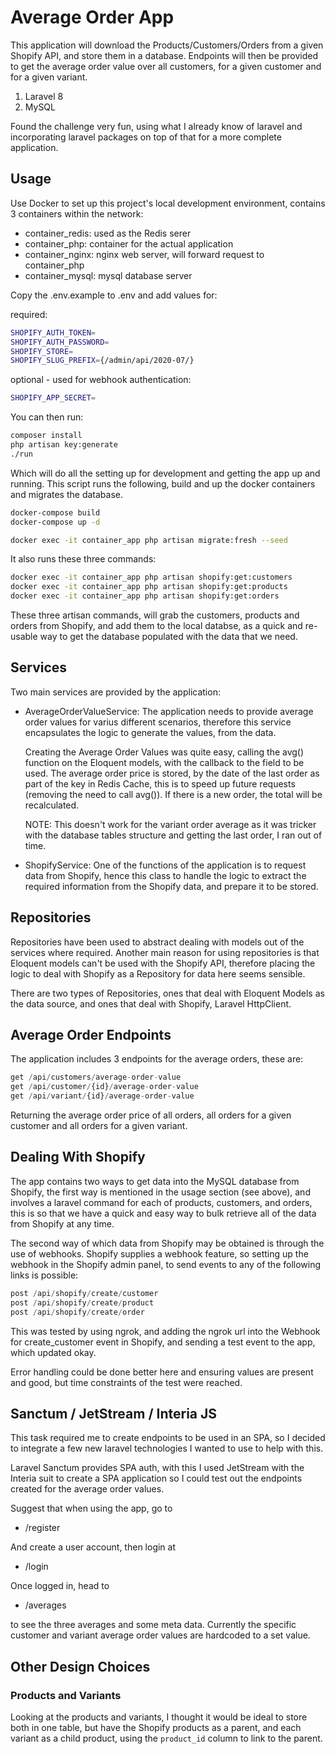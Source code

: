 # Average Order App

This application will download the Products/Customers/Orders from a given
Shopify API, and store them in a database. Endpoints will then be provided
to get the average order value over all customers, for a given customer and for
a given variant.

1. Laravel 8
2. MySQL

Found the challenge very fun, using what I already know of laravel and 
incorporating laravel packages on top of that for a more complete application.

## Usage

Use Docker to set up this project's local development environment, contains 3
containers within the network:

 - container_redis: used as the Redis serer
 - container_php: container for the actual application
 - container_nginx: nginx web server, will forward request to container_php
 - container_mysql: mysql database server
 
Copy the .env.example to .env and add values for:

required:

```sh
SHOPIFY_AUTH_TOKEN=
SHOPIFY_AUTH_PASSWORD=
SHOPIFY_STORE=
SHOPIFY_SLUG_PREFIX={/admin/api/2020-07/}
```

optional - used for webhook authentication:

```sh
SHOPIFY_APP_SECRET=
```

You can then run:

```sh
composer install
php artisan key:generate
./run
```

Which will do all the setting up for development and getting the app up and 
running. This script runs the following, build and up the docker containers and
migrates the database.

```sh
docker-compose build
docker-compose up -d

docker exec -it container_app php artisan migrate:fresh --seed
```

It also runs these three commands:

```sh
docker exec -it container_app php artisan shopify:get:customers
docker exec -it container_app php artisan shopify:get:products
docker exec -it container_app php artisan shopify:get:orders
```

These three artisan commands, will grab the customers, products and orders from
Shopify, and add them to the local databse, as a quick and re-usable way to get 
the database populated with the data that we need.

## Services

Two main services are provided by the application:

- AverageOrderValueService:
  The application needs to provide average order values for varius different
  scenarios, therefore this service encapsulates the logic to generate the 
  values, from the data.
  
  Creating the Average Order Values was quite easy, calling the avg() function
  on the Eloquent models, with the callback to the field to be used. The average
  order price is stored, by the date of the last order as part of the key in
  Redis Cache, this is to speed up future requests (removing the need to call
  avg()). If there is a new order, the total will be recalculated.
  
  NOTE: This doesn't work for the variant order average as it was tricker with 
  the database tables structure and getting the last order, I ran out of time.

- ShopifyService: 
  One of the functions of the application is to request data from Shopify, hence
  this class to handle the logic to extract the required information from the 
  Shopify data, and prepare it to be stored.
  
## Repositories

Repositories have been used to abstract dealing with models out of the services
where required. Another main reason for using repositories is that Eloquent 
models can't be used with the Shopify API, therefore placing the logic to deal
with Shopify as a Repository for data here seems sensible.

There are two types of Repositories, ones that deal with Eloquent Models as the 
data source, and ones that deal with Shopify, Laravel HttpClient.

## Average Order Endpoints

The application includes 3 endpoints for the average orders, these are:

```php
get /api/customers/average-order-value
get /api/customer/{id}/average-order-value
get /api/variant/{id}/average-order-value
```

Returning the average order price of all orders, all orders for a given customer
and all orders for a given variant.

## Dealing With Shopify

The app contains two ways to get data into the MySQL database from Shopify, the 
first way is mentioned in the usage section (see above), and involves a 
laravel command for each of products, customers, and orders, this is so that we 
have a quick and easy way to bulk retrieve all of the data from Shopify at 
any time.

The second way of which data from Shopify may be obtained is through the use of
webhooks. Shopify supplies a webhook feature, so setting up the webhook in the 
Shopify admin panel, to send events to any of the following links is possible:

```php
post /api/shopify/create/customer
post /api/shopify/create/product
post /api/shopify/create/order
```

This was tested by using ngrok, and adding the ngrok url into the Webhook for
create_customer event in Shopify, and sending a test event to the app, which 
updated okay.

Error handling could be done better here and ensuring values are present and
good, but time constraints of the test were reached.

## Sanctum / JetStream / Interia JS

This task required me to create endpoints to be used in an SPA, so I decided
to integrate a few new laravel technologies I wanted to use to help with this.

Laravel Sanctum provides SPA auth, with this I used JetStream with the Interia
suit to create a SPA application so I could test out the endpoints created for
the average order values. 

Suggest that when using the app, go to

- /register

And create a user account, then login at

- /login

Once logged in, head to

- /averages

to see the three averages and some meta data. Currently the specific customer 
and variant average order values are hardcoded to a set value.

## Other Design Choices

### Products and Variants

Looking at the products and variants, I thought it would be ideal to store both
in one table, but have the Shopify products as a parent, and each variant as a 
child product, using the `product_id` column to link to the parent.
